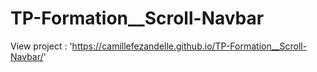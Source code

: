# TP-Formation__Scroll-Navbar

View project : 'https://camillefezandelle.github.io/TP-Formation__Scroll-Navbar/'
